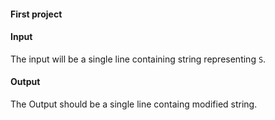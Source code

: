 #### First project

#### Input 
The input will be a single line containing string representing `S`.

#### Output

The Output should be a single line containg modified string.

